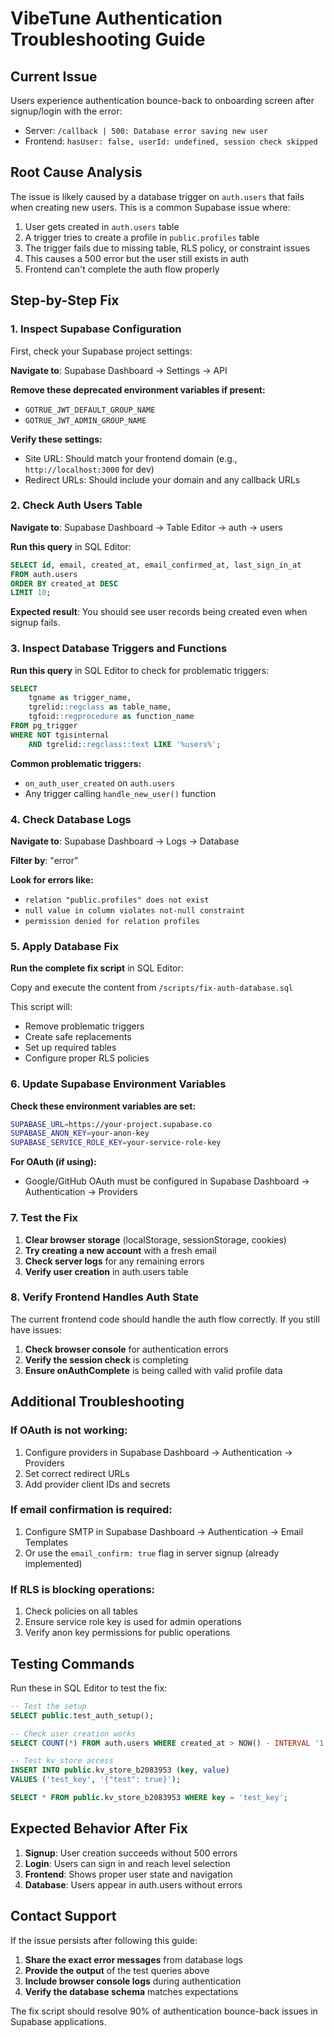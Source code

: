 # VibeTune Authentication Troubleshooting Guide

## Current Issue
Users experience authentication bounce-back to onboarding screen after signup/login with the error:
- Server: `/callback | 500: Database error saving new user`
- Frontend: `hasUser: false, userId: undefined, session check skipped`

## Root Cause Analysis
The issue is likely caused by a database trigger on `auth.users` that fails when creating new users. This is a common Supabase issue where:

1. User gets created in `auth.users` table
2. A trigger tries to create a profile in `public.profiles` table
3. The trigger fails due to missing table, RLS policy, or constraint issues
4. This causes a 500 error but the user still exists in auth
5. Frontend can't complete the auth flow properly

## Step-by-Step Fix

### 1. Inspect Supabase Configuration

First, check your Supabase project settings:

**Navigate to**: Supabase Dashboard → Settings → API

**Remove these deprecated environment variables if present:**
- `GOTRUE_JWT_DEFAULT_GROUP_NAME`
- `GOTRUE_JWT_ADMIN_GROUP_NAME`

**Verify these settings:**
- Site URL: Should match your frontend domain (e.g., `http://localhost:3000` for dev)
- Redirect URLs: Should include your domain and any callback URLs

### 2. Check Auth Users Table

**Navigate to**: Supabase Dashboard → Table Editor → auth → users

**Run this query** in SQL Editor:
```sql
SELECT id, email, created_at, email_confirmed_at, last_sign_in_at 
FROM auth.users 
ORDER BY created_at DESC 
LIMIT 10;
```

**Expected result**: You should see user records being created even when signup fails.

### 3. Inspect Database Triggers and Functions

**Run this query** in SQL Editor to check for problematic triggers:
```sql
SELECT 
    tgname as trigger_name,
    tgrelid::regclass as table_name,
    tgfoid::regprocedure as function_name
FROM pg_trigger 
WHERE NOT tgisinternal 
    AND tgrelid::regclass::text LIKE '%users%';
```

**Common problematic triggers:**
- `on_auth_user_created` on `auth.users`
- Any trigger calling `handle_new_user()` function

### 4. Check Database Logs

**Navigate to**: Supabase Dashboard → Logs → Database

**Filter by**: "error"

**Look for errors like:**
- `relation "public.profiles" does not exist`
- `null value in column violates not-null constraint`
- `permission denied for relation profiles`

### 5. Apply Database Fix

**Run the complete fix script** in SQL Editor:

Copy and execute the content from `/scripts/fix-auth-database.sql`

This script will:
- Remove problematic triggers
- Create safe replacements
- Set up required tables
- Configure proper RLS policies

### 6. Update Supabase Environment Variables

**Check these environment variables are set:**

```bash
SUPABASE_URL=https://your-project.supabase.co
SUPABASE_ANON_KEY=your-anon-key
SUPABASE_SERVICE_ROLE_KEY=your-service-role-key
```

**For OAuth (if using):**
- Google/GitHub OAuth must be configured in Supabase Dashboard → Authentication → Providers

### 7. Test the Fix

1. **Clear browser storage** (localStorage, sessionStorage, cookies)
2. **Try creating a new account** with a fresh email
3. **Check server logs** for any remaining errors
4. **Verify user creation** in auth.users table

### 8. Verify Frontend Handles Auth State

The current frontend code should handle the auth flow correctly. If you still have issues:

1. **Check browser console** for authentication errors
2. **Verify the session check** is completing
3. **Ensure onAuthComplete** is being called with valid profile data

## Additional Troubleshooting

### If OAuth is not working:
1. Configure providers in Supabase Dashboard → Authentication → Providers
2. Set correct redirect URLs
3. Add provider client IDs and secrets

### If email confirmation is required:
1. Configure SMTP in Supabase Dashboard → Authentication → Email Templates
2. Or use the `email_confirm: true` flag in server signup (already implemented)

### If RLS is blocking operations:
1. Check policies on all tables
2. Ensure service role key is used for admin operations
3. Verify anon key permissions for public operations

## Testing Commands

Run these in SQL Editor to test the fix:

```sql
-- Test the setup
SELECT public.test_auth_setup();

-- Check user creation works
SELECT COUNT(*) FROM auth.users WHERE created_at > NOW() - INTERVAL '1 hour';

-- Test kv_store access
INSERT INTO public.kv_store_b2083953 (key, value) 
VALUES ('test_key', '{"test": true}');

SELECT * FROM public.kv_store_b2083953 WHERE key = 'test_key';
```

## Expected Behavior After Fix

1. **Signup**: User creation succeeds without 500 errors
2. **Login**: Users can sign in and reach level selection
3. **Frontend**: Shows proper user state and navigation
4. **Database**: Users appear in auth.users without errors

## Contact Support

If the issue persists after following this guide:

1. **Share the exact error messages** from database logs
2. **Provide the output** of the test queries above
3. **Include browser console logs** during authentication
4. **Verify the database schema** matches expectations

The fix script should resolve 90% of authentication bounce-back issues in Supabase applications.